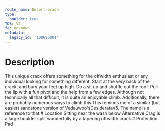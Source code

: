 ```yaml
---
route_name: Desert-erada
type:
  boulder: true
YDS: V2
fa: unknown
metadata:
  legacy_id: '108696801'
---
```

# Description
This unique crack offers something for the offwidth enthusiast or any individual looking for something different.  Start at the very back of the crack, and bury your feet up high.  Do a sit up and shuffle out the roof.  Pull the lip with a fun pivot and the help from a few edges.  Although not technically all that difficult, it is quite an enjoyable climb.  Additionally, there are probably numerous ways to climb this.This reminds me of a similar (but easier) sandstone version of Vedauwoo'sDesiderataV5. The name is a reference to that.# Location
Sitting near the wash below Alternative Crag is a large boulder split wonderfully by a tapering offwidth crack.# Protection
Pad